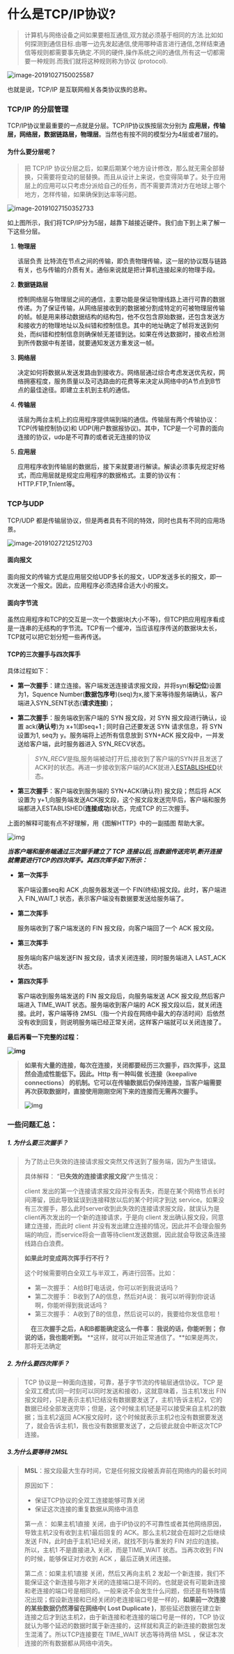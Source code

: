 # 什么是TCP/IP协议?

> 计算机与网络设备之间如果要相互通信,双方就必须基于相同的方法.比如如何探测到通信目标.由哪一边先发起通信,使用哪种语言进行通信,怎样结束通信等规则都需要事先确定.不同的硬件,操作系统之间的通信,所有这一切都需要一种规则.而我们就将这种规则称为协议 (protocol).

![image-20191027150025587](https://tva1.sinaimg.cn/large/006y8mN6ly1g8d2nevm43j30kg08taaf.jpg)

也就是说，TCP/IP 是互联网相关各类协议族的总称。



### TCP/IP 的分层管理

TCP/IP协议里最重要的一点就是分层。TCP/IP协议族按层次分别为 **应用层，传输层，网络层，数据链路层，物理层**。当然也有按不同的模型分为4层或者7层的。

#### 为什么要分层呢？

> 把 TCP/IP 协议分层之后，如果后期某个地方设计修改，那么就无需全部替换，只需要将变动的层替换。而且从设计上来说，也变得简单了。处于应用层上的应用可以只考虑分派给自己的任务，而不需要弄清对方在地球上哪个地方，怎样传输，如果确保到达率等问题。

![image-20191027150352733](https://tva1.sinaimg.cn/large/006y8mN6ly1g8d2o8bbz3j30bj0cg0t9.jpg)

如上图所示，我们将TCP/IP分为5层，越靠下越接近硬件。我们由下到上来了解一下这些分层。

1. **物理层** 

   该层负责 比特流在节点之间的传输，即负责物理传输，这一层的协议既与链路有关，也与传输的介质有关。通俗来说就是把计算机连接起来的物理手段。

2. **数据链路层** 

   控制网络层与物理层之间的通信，主要功能是保证物理线路上进行可靠的数据传递。为了保证传输，从网络层接收到的数据被分割成特定的可被物理层传输的帧。帧是用来移动数据结构的结构包，他不仅包含原始数据，还包含发送方和接收方的物理地址以及纠错和控制信息。其中的地址确定了帧将发送到何处，而纠错和控制信息则确保帧无差错到达。如果在传达数据时，接收点检测到所传数据中有差错，就要通知发送方重发这一帧。

3. **网络层** 

   决定如何将数据从发送发路由到接收方。网络层通过综合考虑发送优先权，网络拥塞程度，服务质量以及可选路由的花费等来决定从网络中的A节点到B节点的最佳途径。即建立主机到主机的通信。

4. **传输层** 

   该层为两台主机上的应用程序提供端到端的通信。传输层有两个传输协议：TCP(传输控制协议)和 UDP(用户数据报协议)。其中，TCP是一个可靠的面向连接的协议，udp是不可靠的或者说无连接的协议

5. **应用层**

   应用程序收到传输层的数据后，接下来就要进行解读。解读必须事先规定好格式，而应用层就是规定应用程序的数据格式。主要的协议有：HTTP.FTP,Tnlent等。



### TCP与UDP

TCP/UDP 都是传输层协议，但是两者具有不同的特效，同时也具有不同的应用场景。

![image-20191027212512703](https://tva1.sinaimg.cn/large/006y8mN6ly1g8d2tjs2owj30l50d3dji.jpg)

#### 面向报文

面向报文的传输方式是应用层交给UDP多长的报文，UDP发送多长的报文，即一次发送一个报文。因此，应用程序必须选择合适大小的报文。

#### 面向字节流

虽然应用程序和TCP的交互是一次一个数据块(大小不等)，但TCP把应用程序看成是一连串的无结构的字节流。TCP有一个缓冲，当应该程序传送的数据块太长，TCP就可以把它划分短一些再传送。



#### TCP的三次握手与四次挥手

具体过程如下：

- **第一次握手**：建立连接。客户端发送连接请求报文段，并将syn(**标记位**)设置为1，Squence Number(**数据包序号**)(seq)为x,接下来等待服务端确认，客户端进入SYN_SENT状态(**请求连接**)；

- **第二次握手**：服务端收到客户端的  SYN 报文段，对 SYN 报文段进行确认，设置 ack(**确认号**)为 x+1(即seq+1 ; 同时自己还要发送 SYN 请求信息，将 SYN 设置为1, seq为 y。服务端将上述所有信息放到 SYN+ACK 报文段中，一并发送给客户端，此时服务器进入 SYN_RECV状态。

  > *SYN_RECV*是指,服务端被动打开后,接收到了客户端的SYN并且发送了ACK时的状态。再进一步接收到客户端的ACK就进入[ESTABLISHED](https://baike.baidu.com/item/ESTABLISHED/7327079)状态。

- **第三次握手**：客户端收到服务端的 SYN+ACK(确认符) 报文段；然后将 ACK 设置为 y+1,向服务端发送ACK报文段，这个报文段发送完毕后，客户端和服务端都进入ESTABLISHED(**连接成功**)状态，完成TCP 的三次握手。

上面的解释可能有点不好理解，用《图解HTTP》中的一副插图 帮助大家。

![img](https://tva1.sinaimg.cn/large/006y8mN6ly1g8d2p3odp9j30i409474y.jpg)



***当客户端和服务端通过三次握手建立了 TCP 连接以后,当数据传送完毕,断开连接就需要进行TCP的四次挥手。其四次挥手如下所示：***

- **第一次挥手**

  客户端设置seq和 ACK ,向服务器发送一个 FIN(终结)报文段。此时，客户端进入 FIN_WAIT_1 状态，表示客户端没有数据要发送给服务端了。

- **第二次挥手**

  服务端收到了客户端发送的 FIN 报文段，向客户端回了一个 ACK 报文段。

- **第三次挥手**

  服务端向客户端发送FIN 报文段，请求关闭连接，同时服务端进入 LAST_ACK 状态。

- **第四次挥手**

  客户端收到服务端发送的 FIN 报文段后，向服务端发送 ACK 报文段,然后客户端进入 TIME_WAIT 状态。服务端收到客户端的 ACK 报文段以后，就关闭连接。此时，客户端等待 2MSL（指一个片段在网络中最大的存活时间）后依然没有收到回复，则说明服务端已经正常关闭，这样客户端就可以关闭连接了。

**最后再看一下完整的过程：**

**![img](https://tva1.sinaimg.cn/large/006y8mN6ly1g8d2p2s7kgj308r09tdgc.jpg)**

> **如果有大量的连接，每次在连接，关闭都要经历三次握手，四次挥手，这显然会造成性能低下。因此。Http 有一种叫做 长连接（keepalive connections） 的机制。它可以在传输数据后仍保持连接，当客户端需要再次获取数据时，直接使用刚刚空闲下来的连接而无需再次握手。**
>
> **![img](https://tva1.sinaimg.cn/large/006y8mN6ly1g8d2p33u7bj30l802qq2y.jpg)**



### 一些问题汇总：



##### 1. 为什么要三次握手？

> 为了防止已失效的连接请求报文突然又传送到了服务端，因为产生错误。
>
> 具体解释：  “**已失效的连接请求报文段**”产生情况：
>
> client 发出的第一个连接请求报文段并没有丢失，而是在某个网络节点长时间滞留，因此导致延误到连接释放以后的某个时间才到达 service。如果没有三次握手，那么此时server收到此失效的连接请求报文段，就误认为是 client再次发出的一个新的连接请求，于是向 client 发出确认报文段，同意建立连接，而此时 client 并没有发出建立连接的情况，因此并不会理会服务端的响应，而service将会一直等待client发送数据，因此就会导致这条连接线路白白浪费。
>
> 
>
> **如果此时变成两次挥手行不行？**
>
> 这个时候需要明白全双工与半双工，再进行回答。比如：
>
> - 第一次握手： A给B打电话说，你可以听到我说话吗？
> - 第二次握手： B收到了A的信息，然后对A说： 我可以听得到你说话啊，你能听得到我说话吗？  
> - 第三次握手： A收到了B的信息，然后说可以的，我要给你发信息啦！
>
> 　**在三次握手之后，A和B都能确定这么一件事： 我说的话，你能听到； 你说的话，我也能听到。** **这样，就可以开始正常通信了。**如果是两次，那将无法确定

##### 2. 为什么要四次挥手？

> TCP 协议是一种面向连接，可靠，基于字节流的传输层通信协议。TCP 是全双工模式(同一时刻可以同时发送和接收)，这就意味着，当主机1发出  FIN 报文段时，只是表示主机1已结没有数据要发送了，主机1告诉主机2，它的数据已经全部发送完毕；但是，这个时候主机1还是可以接受来自主机2的数据；当主机2返回 ACK报文段时，这个时候就表示主机2也没有数据要发送了，就会告诉主机1，我也没有数据要发送了，之后彼此就会中断这次TCP连接。

##### 3.为什么要等待 2MSL

> **MSL**：报文段最大生存时间，它是任何报文段被丢弃前在网络内的最长时间
>
> 原因如下：
>
> - 保证TCP协议的全双工连接能够可靠关闭
> - 保证这次连接的重复数据从网络中消息
>
> 第一点： 如果主机1直接 关闭，由于IP协议的不可靠性或者其他网络原因，导致主机2没有收到主机1最后回复的 ACK。那么主机2就会在超时之后继续发送 FIN，此时由于主机1已经关闭，就找不到与重发的 FIN 对应的连接。所以，主机1 不是直接进入 关闭，而是TIME_WAIT 状态。当再次收到 FIN 的时候，能够保证对方收到  ACK ，最后正确关闭连接。
>
> 第二点：如果主机1直接 关闭，然后又再向主机 2 发起一个新连接，我们不能保证这个新连接与刚才关闭的连接端口是不同的。也就是说有可能新连接和老连接的端口号是相同的。一般来说不会发生什么问题，但还是有特殊情况出现；假设新连接和已经关闭的老连接端口号是一样的，**如果前一次连接的某些数据仍然滞留在网络中( Lost Duplicate )**，那些延迟数据在建立新连接之后才到达主机2，由于新连接和老连接的端口号是一样的，TCP 协议就认为哪个延迟的数据时属于新连接的，这样就和真正的新连接的数据包发生混淆了。所以TCP连接要在 TIME_WAIT 状态等待两倍 MSL ，保证本次连接的所有数据都从网络中消失。



